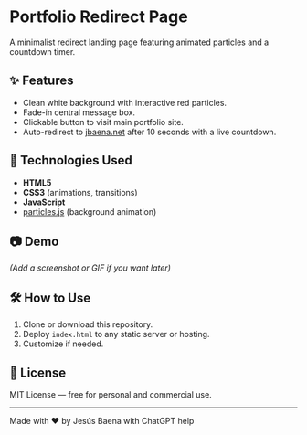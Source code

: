 # Portfolio Redirect Page

A minimalist redirect landing page featuring animated particles and a countdown timer.

## ✨ Features
- Clean white background with interactive red particles.
- Fade-in central message box.
- Clickable button to visit main portfolio site.
- Auto-redirect to [jbaena.net](https://jbaena.net) after 10 seconds with a live countdown.

## 🚀 Technologies Used
- **HTML5**
- **CSS3** (animations, transitions)
- **JavaScript**
- [particles.js](https://vincentgarreau.com/particles.js/) (background animation)

## 📷 Demo
_(Add a screenshot or GIF if you want later)_

## 🛠 How to Use
1. Clone or download this repository.
2. Deploy `index.html` to any static server or hosting.
3. Customize if needed.

## 📜 License
MIT License — free for personal and commercial use.

---
Made with ❤️ by Jesús Baena with ChatGPT help
